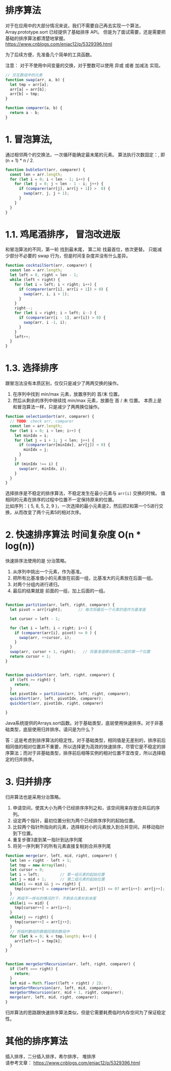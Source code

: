 # 排序算法
对于在应用中的大部分情况来说，我们不需要自己再去实现一个算法，Array.prototype.sort 已经提供了基础排序 API。 
但是为了面试需要，还是需要把基础的排序算法都清楚地掌握。  
https://www.cnblogs.com/eniac12/p/5329396.html


为了后续方便，先准备几个简单的工具函数。

注意： 对于不使用中间变量的交换，对于整数可以使用 异或 或者 加减法 实现。
```js
// 交互数组中的元素
function swap(arr, a, b) {
  let tmp = arr[a];
  arr[a] = arr[b];
  arr[b] = tmp;
}

function comparer(a, b) {
  return a - b;
}

```

# 1. 冒泡算法, 
通过相邻两个的交换法，一次循环能确定最末尾的元素。
算法执行次数固定：, 即 (n + 1) * n / 2.  

```js
function bubleSort(arr, comparer) {
  const len = arr.length;
  for (let i = 0; i < len - 1; i++) {
    for (let j = 0; j < len - 1 - i; j++) {
      if (comparer(arr[j], arr[j + 1]) >  0) {
        swap(arr, j, j + 1);
      }
    }
  }
}
```

# 1.1. 鸡尾酒排序， 冒泡改进版
和冒泡算法的不同，第一轮 找到最末尾， 第二轮 找最首位，依次更替。 
只能减少部分不必要的 swap 行为，但是时间复杂度并没有什么差异。  
```js
function cocktailSort(arr, comparer) {
  const len = arr.length;
  let left = 0, right = len - 1;
  while (left < right) {
    for (let i = left; i < right; i++) {
      if (comparer(arr[i], arr[i + 1]) > 0) {
        swap(arr, i, i + 1);
      }
    }
    right--;
    for (let i = right; i > left; i--) {
      if (compare(arr[i - 1], arr[i]) > 0) {
        swap(arr, i -1, i);
      }
    }
    left++;
  }
}
```

# 1.3. 选择排序 
跟冒泡法没有本质区别，仅仅只是减少了两两交换的操作。  
1. 在序列中找到 min/max 元素，放置序列的 首/末 位置。 
2. 然后从剩余的序列中继续找 min/max 元素，放置在 首 / 未 位置。
本质上是和冒泡算法一样，只是减少了两两换位操作。  
```js
function selectionSort(arr, comparer) {
  // TODO: check arr, comparer
  const len = arr.length;
  for (let i = 0; i < len; i++) {
    let minIdx = i;
    for (let j = i + 1; j < len; j++) {
      if (comparer(arr[minIdx], arr[j]) < 0) {
        minIdx = j;
      }
    }
    if (minIdx !== i) {
      swap(arr, minIdx, i);
    }
  }
}
```
选择排序是不稳定的排序算法，不稳定发生在最小元素与 `arr[i]` 交换的时候。 
值相同的元素在排序的过程中位置不一定保持原来的位置。  
比如序列：{ 5, 8, 5, 2, 9 }，一次选择的最小元素是2，然后把2和第一个5进行交换，从而改变了两个元素5的相对次序。   

# 2. 快速排序算法   时间复杂度 O(n * log(n))
快速排序法使用的是 分治策略。  
1. 从序列中挑出一个元素，作为基准。
2. 把所有比基准值小的元素放在前面一组，比基准大的元素放在后面一组。
3. 对两个分组内进行递归。
4. 最后的结果就是 前面的一组，加上后面的一组。 
```js

function partition(arr, left, right, comparer) {
  let pivot = arr[right];       // 每次将最后一个元素的值作为基准值

  let cursor = left - 1;

  for (let i = left; i < right; i++) {
    if (comparer(arr[i], pivot) <= 0 ) {
      swap(arr, ++cursor, i);
    }
  }
  swap(arr, cursor + 1, right);   // 将基准值移动到第二组的第一个位置
  return cursor + 1;
}


function quickSort(arr, left, right, comparer) {
  if (left >= right) {
    return;
  }
  let pivotIdx = partition(arr, left, right, comparer);
  quickSort(arr, left, pivotIdx, comparer);
  quickSort(arr, pivotIdx, right, comparer)

}
```
Java系统提供的Arrays.sort函数。对于基础类型，底层使用快速排序。对于非基础类型，底层使用归并排序。请问是为什么？

答：这是考虑到排序算法的稳定性。对于基础类型，相同值是无差别的，排序前后相同值的相对位置并不重要，所以选择更为高效的快速排序，尽管它是不稳定的排序算法；而对于非基础类型，排序前后相等实例的相对位置不宜改变，所以选择稳定的归并排序。


# 3. 归并排序
归并算法也是采用分治策略。  
1. 申请空间，使其大小为两个已经排序序列之和，该空间用来存放合并后的序列。   
2. 设定两个指针，最初位置分别为两个已经排序序列的起始位置。 
3. 比较两个指针所指向的元素，选择相对小的元素放入到合并空间，并移动指针到下位置。
4. 重复步骤3直到某一指针到达序列尾    
5. 将另一序列剩下的所有元素直接复制到合并序列尾   
```js
function merge(arr, left, mid, right, comparer) {
  let len = right - left + 1;
  let tmp = new Array(len);
  let cursor = 0;
  let i = left;         // 第一组元素的起始位置
  let j = mid + 1;      // 第二组元素的起始位置
  while(i <= mid && j <= right) {
    tmp[cursor++] = comparer(arr[i], arr[j]) <= 0? arr[i++]: arr[j++]; 
  }
  // 两组不一样长的情况的下，不剩余元素补到末尾
  while(i <= mid) {
    tmp[cursor++] = arr[i++];
  }
  while(j <= right) {
    tmp[cursor++] = arr[j++];
  }
  // 将临时数组的数据回填到数组中
  for (let k = 0; k < tmp.length; k++) {
    arr[left++] = tmp[k];
  }
}


function mergeSortRecursion(arr, left, right, comparer) {
  if (left === right) {
    return;
  }
  let mid = Math.floor((left + right) / 2);
  mergeSortRecursion(arr, left, mid, comparer);
  mergeSortRecursion(arr, mid + 1, right, comparer);
  merge(arr, left, mid, right, comparer);
}

```
归并算法的思路跟快速排序算法类似，但是它需要耗费临时内存空间为了保证稳定性。 


# 其他的排序算法
插入排序，二分插入排序，希尔排序， 堆排序   
请参考文章：
https://www.cnblogs.com/eniac12/p/5329396.html


